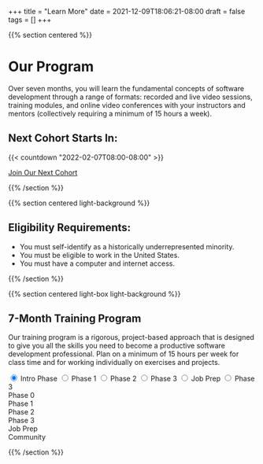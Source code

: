 +++
title = "Learn More"
date = 2021-12-09T18:06:21-08:00
draft = false
tags = []
+++

{{% section centered %}}

# Our Program

Over seven months, you will learn the fundamental concepts of software
development through a range of formats: recorded and live video sessions,
training modules, and online video conferences with your instructors and mentors
(collectively requiring a minimum of 15 hours a week).

## Next Cohort Starts In:

{{< countdown "2022-02-07T08:00-08:00" >}}

<a class="button-like standout" href="/enroll">Join Our Next Cohort</a>

{{% /section %}}

{{% section centered light-background %}}

## Eligibility Requirements:

<div class="list">

- You must self-identify as a historically underrepresented minority.
- You must be eligible to work in the United States.
- You must have a computer and internet access.

</div>

{{% /section %}}

{{% section centered light-box light-background %}}

## 7-Month Training Program

Our training program is a rigorous, project-based approach that is designed to
give you all the skills you need to become a productive software development
professional. Plan on a minimum of 15 hours per week for class time and for
working individually on exercises and projects.


<div id="phase-tabs" class="tabbed">

<div class="menu">
<input type="radio" id="phase-0" name="phases" checked>
<label for="phase-0">Intro Phase</label>

<input type="radio" id="phase-1" name="phases">
<label for="phase-1">Phase 1</label>

<input type="radio" id="phase-2" name="phases">
<label for="phase-2">Phase 2</label>

<input type="radio" id="phase-3" name="phases">
<label for="phase-3">Phase 3</label>

<input type="radio" id="phase-job-prep" name="phases">
<label for="phase-job-prep">Job Prep</label>

<input type="radio" id="phase-community" name="phases">
<label for="phase-community">Phase 3</label>
</div>

<div class="content">

<div data-tab="phase-0" data-tab-active="false">Phase 0</div>
<div data-tab="phase-1" data-tab-active="false">Phase 1</div>
<div data-tab="phase-2" data-tab-active="false">Phase 2</div>
<div data-tab="phase-3" data-tab-active="false">Phase 3</div>
<div data-tab="phase-job-prep" data-tab-active="false">Job Prep</div>
<div data-tab="phase-community" data-tab-active="false">Community</div>

</div>

</div>

<script type="module">
  import { Tabs } from '/scripts/tabs.js';

  const tabs = new Tabs(document.getElementById('phase-tabs'));
</script>

{{% /section %}}
